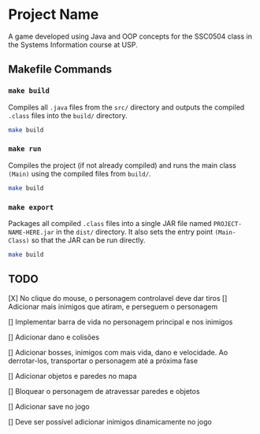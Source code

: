 # Project Name

A game developed using Java and OOP concepts for the SSC0504 class in the Systems Information course at USP.

## Makefile Commands

### `make build`

Compiles all `.java` files from the `src/` directory and outputs the compiled `.class` files into the `build/` directory.

```bash
make build
```

### `make run`

Compiles the project (if not already compiled) and runs the main class `(Main)` using the compiled files from `build/`.

```bash
make build
```

### `make export`

Packages all compiled `.class` files into a single JAR file named `PROJECT-NAME-HERE.jar` in the `dist/` directory. It also sets the entry point `(Main-Class)` so that the JAR can be run directly.

```bash
make build
```

## TODO

[X] No clique do mouse, o personagem controlavel deve dar tiros
[] Adicionar mais inimigos que atiram, e perseguem o personagem

[] Implementar barra de vida no personagem principal e nos inimigos

[] Adicionar dano e colisões

[] Adicionar bosses, inimigos com mais vida, dano e velocidade. Ao derrotar-los, transportar o personagem até a próxima fase

[] Adicionar objetos e paredes no mapa

[] Bloquear o personagem de atravessar paredes e objetos

[] Adicionar save no jogo

[] Deve ser possível adicionar inimigos dinamicamente no jogo
